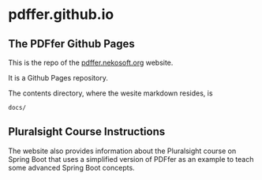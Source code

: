 # pdffer.github.io

## The PDFfer Github Pages 

This is the repo of the [pdffer.nekosoft.org](https://pdffer.nekosoft.org) website.

It is a Github Pages repository.

The contents directory, where the wesite markdown resides, is

`docs/`

## Pluralsight Course Instructions

The website also provides information about the Pluralsight course on Spring Boot
that uses a simplified version of PDFfer as an example to teach some advanced Spring
Boot concepts.
